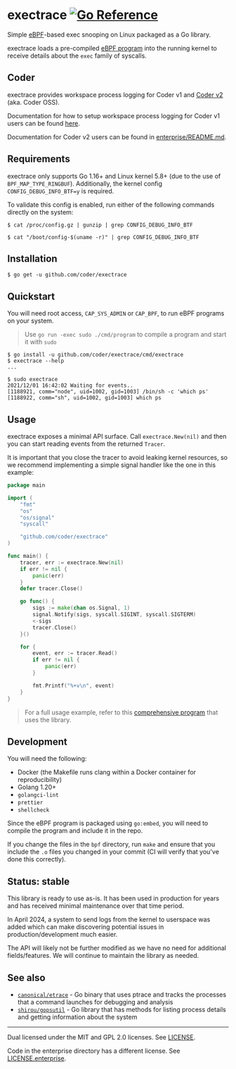 # exectrace [![Go Reference](https://pkg.go.dev/badge/github.com/coder/exectrace.svg)](https://pkg.go.dev/github.com/coder/exectrace)

Simple [eBPF](https://ebpf.io/)-based exec snooping on Linux packaged as a Go
library.

exectrace loads a pre-compiled [eBPF program](./bpf/handler.c) into the running
kernel to receive details about the `exec` family of syscalls.

## Coder

exectrace provides workspace process logging for Coder v1 and
[Coder v2](https://github.com/coder/coder) (aka. Coder OSS).

Documentation for how to setup workspace process logging for Coder v1 users can
be found
[here](https://coder.com/docs/v1/v1.38/admin/workspace-management/process-logging).

Documentation for Coder v2 users can be found in
[enterprise/README.md](enterprise/README.md).

## Requirements

exectrace only supports Go 1.16+ and Linux kernel 5.8+ (due to the use of
`BPF_MAP_TYPE_RINGBUF`). Additionally, the kernel config
`CONFIG_DEBUG_INFO_BTF=y` is required.

To validate this config is enabled, run either of the following commands
directly on the system:

```console
$ cat /proc/config.gz | gunzip | grep CONFIG_DEBUG_INFO_BTF
```

```console
$ cat "/boot/config-$(uname -r)" | grep CONFIG_DEBUG_INFO_BTF
```

## Installation

```console
$ go get -u github.com/coder/exectrace
```

## Quickstart

You will need root access, `CAP_SYS_ADMIN` or `CAP_BPF`, to run eBPF programs on
your system.

> Use `go run -exec sudo ./cmd/program` to compile a program and start it with
> `sudo`

```console
$ go install -u github.com/coder/exectrace/cmd/exectrace
$ exectrace --help
...

$ sudo exectrace
2021/12/01 16:42:02 Waiting for events..
[1188921, comm="node", uid=1002, gid=1003] /bin/sh -c 'which ps'
[1188922, comm="sh", uid=1002, gid=1003] which ps
```

## Usage

exectrace exposes a minimal API surface. Call `exectrace.New(nil)` and then you
can start reading events from the returned `Tracer`.

It is important that you close the tracer to avoid leaking kernel resources, so
we recommend implementing a simple signal handler like the one in this example:

```go
package main

import (
	"fmt"
	"os"
	"os/signal"
	"syscall"

	"github.com/coder/exectrace"
)

func main() {
	tracer, err := exectrace.New(nil)
	if err != nil {
		panic(err)
	}
	defer tracer.Close()

	go func() {
		sigs := make(chan os.Signal, 1)
		signal.Notify(sigs, syscall.SIGINT, syscall.SIGTERM)
		<-sigs
		tracer.Close()
	}()

	for {
		event, err := tracer.Read()
		if err != nil {
			panic(err)
		}

		fmt.Printf("%+v\n", event)
	}
}
```

> For a full usage example, refer to this
> [comprehensive program](./cmd/exectrace/main.go) that uses the library.

## Development

You will need the following:

- Docker (the Makefile runs clang within a Docker container for reproducibility)
- Golang 1.20+
- `golangci-lint`
- `prettier`
- `shellcheck`

Since the eBPF program is packaged using `go:embed`, you will need to compile
the program and include it in the repo.

If you change the files in the `bpf` directory, run `make` and ensure that you
include the `.o` files you changed in your commit (CI will verify that you've
done this correctly).

## Status: stable

This library is ready to use as-is. It has been used in production for years and
has received minimal maintenance over that time period.

In April 2024, a system to send logs from the kernel to userspace was added
which can make discovering potential issues in production/development much
easier.

The API will likely not be further modified as we have no need for additional
fields/features. We will continue to maintain the library as needed.

## See also

- [`canonical/etrace`](https://github.com/canonical/etrace) - Go binary that
  uses ptrace and tracks the processes that a command launches for debugging and
  analysis
- [`shirou/gopsutil`](https://github.com/shirou/gopsutil) - Go library that has
  methods for listing process details and getting information about the system

---

Dual licensed under the MIT and GPL 2.0 licenses. See [LICENSE](LICENSE).

Code in the enterprise directory has a different license. See
[LICENSE.enterprise](LICENSE.enterprise).
